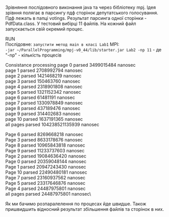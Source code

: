 Зрівняння послідовного виконання java та через бібліотеку mpj.
Ідея зрівння полягає в парсингу пдф сторінок депутатського голосування. Пдф лежать в папці votings.
Результат парсинга одної сторінки - PdfData.class.
У тестовий вибірці 11 файлів. На кожний файл запускається свій окремий процес.

 
RUN\
Послідовне:
`запустити метод main в класі Lab1`
MPI:  
`-jar ~/ParallelProgramming/mpj-v0_44/lib/starter.jar Lab2 -np 11` - де "-np" - кількість процесів

Consistance processing
page 0 parsed 3499015484 nanosec\
page 1 parsed 2708992794 nanosec\
page 2 parsed 1421468219 nanosec\
page 3 parsed 150463760 nanosec\
page 4 parsed 2318901808 nanosec\
page 5 parsed 1321152342 nanosec\
page 6 parsed 61481191 nanosec\
page 7 parsed 1330978849 nanosec\
page 8 parsed 437189476 nanosec\
page 9 parsed 314402683 nanosec\
page 10 parsed 1637191365 nanosec\
all pages parsed 104238521135939 nanosec

Page 6 parsed 8269668218 nanosec\
Page 3 parsed 8633178676 nanosec\
Page 8 parsed 10965843818 nanosec\
Page 9 parsed 11233737603 nanosec\
Page 2 parsed 19084636420 nanosec\
Page 0 parsed 20359048144 nanosec\
Page 1 parsed 20947243430 nanosec\
Page 10 parsed 22490480181 nanosec\
Page 7 parsed 23160937562 nanosec\
Page 5 parsed 23317646876 nanosec\
Page 4 parsed 24487975801 nanosec\
all pages parsed 24487975801 nanosec\

Як ми бачимо розпаралелення по процесах йде швидше. 
Також пришвидшить відносний результат збільшення файлів та сторінок в них.